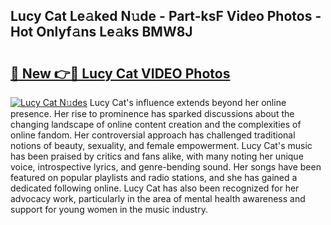 ## Lucy Cat Le𝚊ked N𝚞de - Part-ksF Video Photos - Hot Onlyf𝚊ns Le𝚊ks BMW8J

# <h2><a href="http://ac11834.deff.icu/?id=Lucy+Cat">🔗 New 👉🔴 Lucy Cat VIDEO Photos</a></h2>

[![Lucy Cat N𝚞des](https://i.imgur.com/rIISA9y.gif)](http://ac11834.deff.icu/?id=Lucy+Cat)
Lucy Cat's influence extends beyond her online presence. Her rise to prominence has sparked discussions about the changing landscape of online content creation and the complexities of online fandom. Her controversial approach has challenged traditional notions of beauty, sexuality, and female empowerment. Lucy Cat's music has been praised by critics and fans alike, with many noting her unique voice, introspective lyrics, and genre-bending sound. Her songs have been featured on popular playlists and radio stations, and she has gained a dedicated following online. Lucy Cat has also been recognized for her advocacy work, particularly in the area of mental health awareness and support for young women in the music industry.
